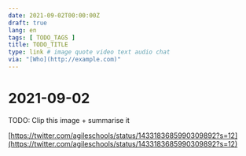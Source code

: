 ```yaml
---
date: 2021-09-02T00:00:00Z
draft: true
lang: en
tags: [ TODO_TAGS ]
title: TODO_TITLE
type: link # image quote video text audio chat
via: "[Who](http://example.com)"
---
```



# 2021-09-02

TODO: Clip this image + summarise it

[https://twitter.com/agileschools/status/1433183685990309892?s=12](https://twitter.com/agileschools/status/1433183685990309892?s=12)

